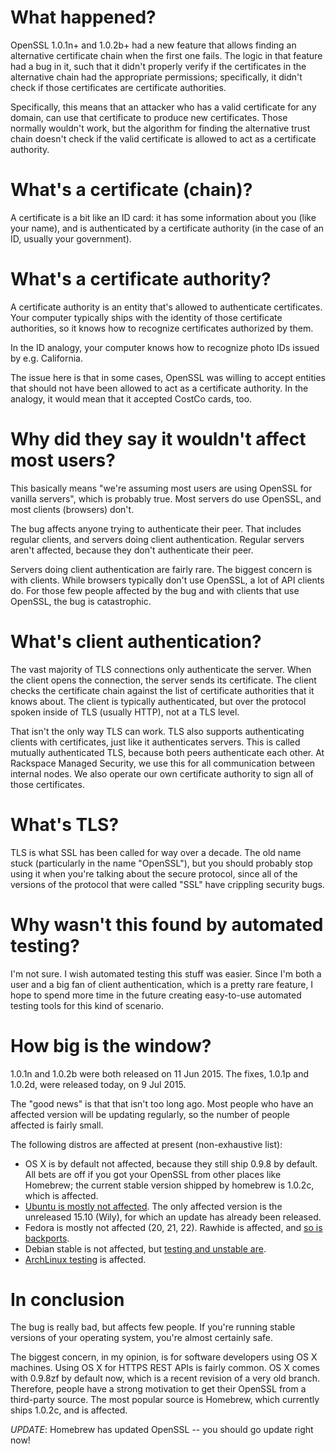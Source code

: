 <!--
.. title: Today's OpenSSL bug (for techies without infosec chops)
.. slug: todays-openssl-bug-for-techies-without-infosec-chops
.. date: 2015-07-09 08:26:58 UTC-07:00
.. tags: security
.. category:
.. link:
.. description:
.. type: text
-->

# What happened?

OpenSSL 1.0.1n+ and 1.0.2b+ had a new feature that allows finding an
alternative certificate chain when the first one fails. The logic in
that feature had a bug in it, such that it didn't properly verify if
the certificates in the alternative chain had the appropriate
permissions; specifically, it didn't check if those certificates are
certificate authorities.

Specifically, this means that an attacker who has a valid certificate
for any domain, can use that certificate to produce new
certificates. Those normally wouldn't work, but the algorithm for
finding the alternative trust chain doesn't check if the valid
certificate is allowed to act as a certificate authority.

# What's a certificate (chain)?

A certificate is a bit like an ID card: it has some information about
you (like your name), and is authenticated by a certificate authority
(in the case of an ID, usually your government).

# What's a certificate authority?

A certificate authority is an entity that's allowed to authenticate
certificates. Your computer typically ships with the identity of those
certificate authorities, so it knows how to recognize certificates
authorized by them.

In the ID analogy, your computer knows how to recognize photo IDs
issued by e.g. California.

The issue here is that in some cases, OpenSSL was willing to accept
entities that should not have been allowed to act as a certificate
authority. In the analogy, it would mean that it accepted CostCo
cards, too.

# Why did they say it wouldn't affect most users?

This basically means "we're assuming most users are using OpenSSL for
vanilla servers", which is probably true. Most servers do use OpenSSL,
and most clients (browsers) don't.

The bug affects anyone trying to authenticate their peer. That
includes regular clients, and servers doing client
authentication. Regular servers aren't affected, because they don't
authenticate their peer.

Servers doing client authentication are fairly rare. The biggest
concern is with clients. While browsers typically don't use OpenSSL, a
lot of API clients do. For those few people affected by the bug and
with clients that use OpenSSL, the bug is catastrophic.

# What's client authentication?

The vast majority of TLS connections only authenticate the
server. When the client opens the connection, the server sends its
certificate. The client checks the certificate chain against the list
of certificate authorities that it knows about. The client is
typically authenticated, but over the protocol spoken inside of TLS
(usually HTTP), not at a TLS level.

That isn't the only way TLS can work. TLS also supports authenticating
clients with certificates, just like it authenticates servers. This is
called mutually authenticated TLS, because both peers authenticate
each other. At Rackspace Managed Security, we use this for all
communication between internal nodes. We also operate our own
certificate authority to sign all of those certificates.

# What's TLS?

TLS is what SSL has been called for way over a decade. The old name
stuck (particularly in the name "OpenSSL"), but you should probably
stop using it when you're talking about the secure protocol, since all
of the versions of the protocol that were called "SSL" have crippling
security bugs.

# Why wasn't this found by automated testing?

I'm not sure. I wish automated testing this stuff was easier. Since
I'm both a user and a big fan of client authentication, which is a
pretty rare feature, I hope to spend more time in the future creating
easy-to-use automated testing tools for this kind of scenario.

# How big is the window?

1.0.1n and 1.0.2b were both released on 11 Jun 2015. The fixes, 1.0.1p
and 1.0.2d, were released today, on 9 Jul 2015.

The "good news" is that that isn't too long ago. Most people who have
an affected version will be updating regularly, so the number of
people affected is fairly small.

The following distros are affected at present (non-exhaustive list):

* OS X is by default not affected, because they still ship 0.9.8 by
  default. All bets are off if you got your OpenSSL from other places
  like Homebrew; the current stable version shipped by homebrew is
  1.0.2c, which is affected.
* [Ubuntu is mostly not affected][ubuntu]. The only affected version
  is the unreleased 15.10 (Wily), for which an update has already been
  released.
* Fedora is mostly not affected (20, 21, 22). Rawhide is affected, and
  [so is backports][fedora-bp].
* Debian stable is not affected, but [testing and unstable are][debian].
* [ArchLinux testing][arch] is affected.

[ubuntu]: http://people.canonical.com/~ubuntu-security/cve/2015/CVE-2015-1793.html
[arch]: https://www.archlinux.org/packages/?sort=-last_update
[debian]: https://security-tracker.debian.org/tracker/CVE-2015-1793s=openssl
[fedora-bp]: https://bugzilla.redhat.com/show_bug.cgi?id=1238619

# In conclusion

The bug is really bad, but affects few people. If you're running
stable versions of your operating system, you're almost certainly
safe.

The biggest concern, in my opinion, is for software developers using
OS X machines. Using OS X for HTTPS REST APIs is fairly common. OS X
comes with 0.9.8zf by default now, which is a recent revision of a
very old branch. Therefore, people have a strong motivation to get
their OpenSSL from a third-party source. The most popular source is
Homebrew, which currently ships 1.0.2c, and is affected.

*UPDATE*: Homebrew has updated OpenSSL -- you should go update right
now!
